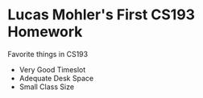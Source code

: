 # Lucas Mohler's First CS193 Homework



Favorite things in CS193
- Very Good Timeslot
- Adequate Desk Space
- Small Class Size




